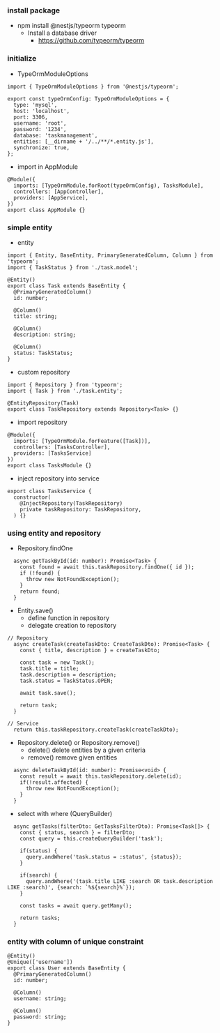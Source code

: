 ### install package
- npm install @nestjs/typeorm typeorm
  - Install a database driver
    - https://github.com/typeorm/typeorm

### initialize
- TypeOrmModuleOptions
```
import { TypeOrmModuleOptions } from '@nestjs/typeorm';

export const typeOrmConfig: TypeOrmModuleOptions = {
  type: 'mysql',
  host: 'localhost',
  port: 3306,
  username: 'root',
  password: '1234',
  database: 'taskmanagement',
  entities: [__dirname + '/../**/*.entity.js'],
  synchronize: true,
};
```
- import in AppModule
```
@Module({
  imports: [TypeOrmModule.forRoot(typeOrmConfig), TasksModule],
  controllers: [AppController],
  providers: [AppService],
})
export class AppModule {}
```

### simple entity
- entity
```
import { Entity, BaseEntity, PrimaryGeneratedColumn, Column } from 'typeorm';
import { TaskStatus } from './task.model';

@Entity()
export class Task extends BaseEntity {
  @PrimaryGeneratedColumn()
  id: number;

  @Column()
  title: string;

  @Column()
  description: string;

  @Column()
  status: TaskStatus;
}
```
- custom repository
```
import { Repository } from 'typeorm';
import { Task } from './task.entity';

@EntityRepository(Task)
export class TaskRepository extends Repository<Task> {}
```
- import repository
```
@Module({
  imports: [TypeOrmModule.forFeature([Task])],
  controllers: [TasksController],
  providers: [TasksService]
})
export class TasksModule {}
```
- inject repository into service
```
export class TasksService {
  constructor(
    @InjectRepository(TaskRepository)
    private taskRepository: TaskRepository,
  ) {}
```

### using entity and repository
- Repository.findOne
```
  async getTaskById(id: number): Promise<Task> {
    const found = await this.taskRepository.findOne({ id });
    if (!found) {
      throw new NotFoundException();
    }
    return found;
  }
```
- Entity.save()
  - define function in repository
  - delegate creation to repository
```
// Repository
  async createTask(createTaskDto: CreateTaskDto): Promise<Task> {
    const { title, description } = createTaskDto;

    const task = new Task();
    task.title = title;
    task.description = description;
    task.status = TaskStatus.OPEN;

    await task.save();

    return task;
  }

// Service
  return this.taskRepository.createTask(createTaskDto);
```
- Repository.delete() or Repository.remove()
  - delete() delete entities by a given criteria
  - remove() remove given entities
```
  async deleteTaskById(id: number): Promise<void> {
    const result = await this.taskRepository.delete(id);
    if(!result.affected) {
      throw new NotFoundException();
    }
  }
```
- select with where (QueryBuilder)
```
  async getTasks(filterDto: GetTasksFilterDto): Promise<Task[]> {
    const { status, search } = filterDto;
    const query = this.createQueryBuilder('task');

    if(status) {
      query.andWhere('task.status = :status', {status});
    }

    if(search) {
      query.andWhere('(task.title LIKE :search OR task.description LIKE :search)', {search: `%${search}%`});
    }

    const tasks = await query.getMany();

    return tasks;
  }
```

### entity with column of unique constraint
```
@Entity()
@Unique(['username'])
export class User extends BaseEntity {
  @PrimaryGeneratedColumn()
  id: number;

  @Column()
  username: string;

  @Column()
  password: string;
}
```